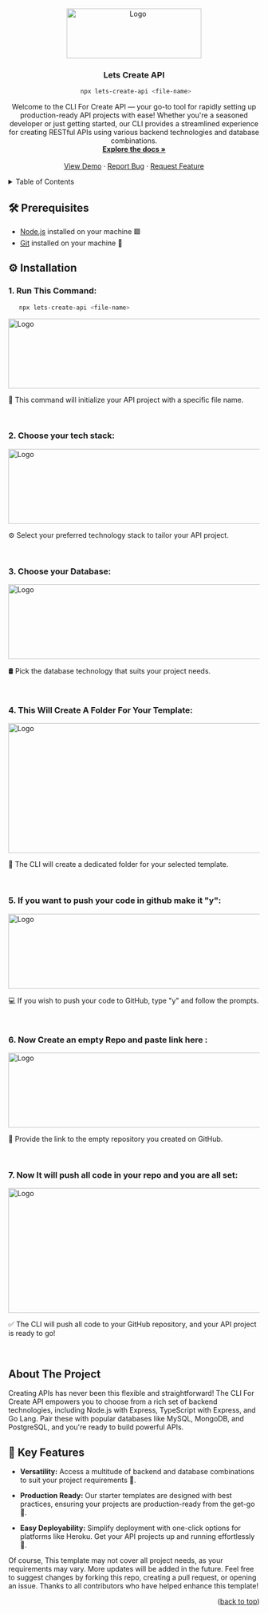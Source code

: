 <a name="readme-top"></a>

<br />
<div align="center">
  <a href="https://github.com/BoBsRepository/lets-create-api">
    <img src="https://miro.medium.com/v2/resize:fit:1400/1*Ld72aUcByxiIvrd3Fs-8cw@2x.jpeg" alt="Logo" width="270" height="100">
  </a>

  <h3 align="center">Lets Create API</h3>
  
  ```bash
   npx lets-create-api <file-name>
  ```

  <p align="center">
    Welcome to the CLI For Create API — your go-to tool for rapidly setting up production-ready API projects with ease! Whether you're a seasoned developer or just getting started, our CLI provides a streamlined 
    experience for creating RESTful APIs using various backend technologies and database combinations.
    <br />
    <a href="https://github.com/BoBsRepository/lets-create-api"><strong>Explore the docs »</strong></a>
    <br />
    <br />
    <a href="https://www.npmjs.com/package/lets-create-api">View Demo</a>
    ·
    <a href="https://github.com/BoBsRepository/lets-create-api/issues">Report Bug</a>
    ·
    <a href="https://github.com/BoBsRepository/lets-create-api/issues">Request Feature</a>
  </p>
</div>



<details>
  <summary>Table of Contents</summary>
  <ol>
    <li>
      <a href="#about-the-project">About The Project</a>
      <ul>
        <li><a href="#built-with">Built With</a></li>
      </ul>
    </li>
    <li>
      <a href="#getting-started">Getting Started</a>
      <ul>
        <li><a href="#prerequisites">Prerequisites</a></li>
        <li><a href="#installation">Installation</a></li>
      </ul>
    </li>
    <li><a href="#usage">Usage</a></li>
    <li><a href="#roadmap">Roadmap</a></li>
    <li><a href="#contributing">Contributing</a></li>
    <li><a href="#license">License</a></li>
    <li><a href="#contact">Contact</a></li>
    <li><a href="#acknowledgments">Acknowledgments</a></li>
  </ol>
</details>

## 🛠️ Prerequisites

- [Node.js](https://nodejs.org/) installed on your machine 🟩
- [Git](https://git-scm.com/) installed on your machine 🐙

## ⚙️ Installation

### 1. Run This Command:

```bash
   npx lets-create-api <file-name>
```
 <img src="https://res.cloudinary.com/dt0hbetuq/image/upload/v1701715229/rtl3x5ct8ak7u4zc6rv6.jpg" alt="Logo" width="560" height="140">
 <p>🚀 This command will initialize your API project with a specific file name.</p>
 <br/>
 
### 2. Choose your tech stack:
   
 <img src="https://res.cloudinary.com/dt0hbetuq/image/upload/v1701715254/jblqytt9sjmyetudjqhy.jpg" alt="Logo" width="590" height="150">
 <p>⚙️ Select your preferred technology stack to tailor your API project.</p>
 <br/>

### 3. Choose your Database:
   
 <img src="https://res.cloudinary.com/dt0hbetuq/image/upload/v1701715264/b3ilvo4zjftdrasjigrh.jpg" alt="Logo" width="590" height="150"> 
 <p>🛢️ Pick the database technology that suits your project needs.</p>
 <br/>
 
### 4. This Will Create A Folder For Your Template:
   
 <img src="https://res.cloudinary.com/dt0hbetuq/image/upload/v1701715274/jolv47jd3vz3cdd86aoi.jpg" alt="Logo" width="590" height="260">  
 <p>📁 The CLI will create a dedicated folder for your selected template.</p>
 <br/>

### 5. If you want to push your code in github make it "y":
   
 <img src="https://res.cloudinary.com/dt0hbetuq/image/upload/v1701715282/oa8iwsm4kaxhsbhkecio.jpg" alt="Logo" width="590" height="150">  
 <p>💻 If you wish to push your code to GitHub, type "y" and follow the prompts.</p>
 <br/>
 
 ### 6. Now Create an empty Repo and paste link here :
   
 <img src="https://res.cloudinary.com/dt0hbetuq/image/upload/v1701715325/glndqajvqg3nf5nv5gha.jpg" alt="Logo" width="590" height="150"> 
 <p>🔗 Provide the link to the empty repository you created on GitHub.</p>
 <br/>
 
### 7. Now It will push all code in your repo and you are all set:
   
 <img src="https://res.cloudinary.com/dt0hbetuq/image/upload/v1701715360/isv6qvzdhf7n2ekdfttu.jpg" alt="Logo" width="590" height="250"> 
 <p>✅ The CLI will push all code to your GitHub repository, and your API project is ready to go!</p>
 <br/>
 
## About The Project


Creating APIs has never been this flexible and straightforward! The CLI For Create API empowers you to choose from a rich set of backend technologies, including Node.js with Express, TypeScript with Express, and Go Lang. Pair these with popular databases like MySQL, MongoDB, and PostgreSQL, and you're ready to build powerful APIs.

## 🔑 Key Features

- **Versatility:** Access a multitude of backend and database combinations to suit your project requirements 🔄.
  
- **Production Ready:** Our starter templates are designed with best practices, ensuring your projects are production-ready from the get-go 🚀.

- **Easy Deployability:** Simplify deployment with one-click options for platforms like Heroku. Get your API projects up and running effortlessly 🚀.


Of course, This template may not cover all project needs, as your requirements may vary. More updates will be added in the future. Feel free to suggest changes by forking this repo, creating a pull request, or opening an issue. Thanks to all contributors who have helped enhance this template!

<p align="right">(<a href="#readme-top">back to top</a>)</p>

 
 
 
